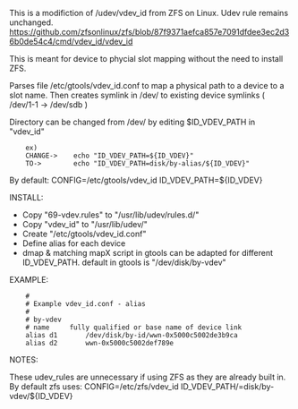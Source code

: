 This is a modifiction of /udev/vdev_id from ZFS on Linux. Udev rule remains unchanged.
https://github.com/zfsonlinux/zfs/blob/87f9371aefca857e7091dfdee3ec2d36b0de54c4/cmd/vdev_id/vdev_id

This is meant for device to phycial slot mapping without the need to install ZFS.

Parses file /etc/gtools/vdev_id.conf to map a physical path to a device to a slot name.
Then creates symlink in /dev/ to existing device symlinks ( /dev/1-1 -> /dev/sdb )  

Directory can be changed from /dev/ by editing $ID_VDEV_PATH in "vdev_id"
```
	ex)
	CHANGE->	echo "ID_VDEV_PATH=${ID_VDEV}" 
	TO->		echo "ID_VDEV_PATH=disk/by-alias/${ID_VDEV}"
```
By default:
CONFIG=/etc/gtools/vdev_id
ID_VDEV_PATH=${ID_VDEV}

INSTALL:
- Copy "69-vdev.rules" to "/usr/lib/udev/rules.d/"
- Copy "vdev_id" to "/usr/lib/udev/"
- Create "/etc/gtools/vdev_id.conf" 
- Define alias for each device
- dmap & matching mapX script in gtools can be adapted for different ID_VDEV_PATH.
	default in gtools is "/dev/disk/by-vdev"	

EXAMPLE:
```
	#
	# Example vdev_id.conf - alias
	#
	# by-vdev
	# name     fully qualified or base name of device link
	alias d1       /dev/disk/by-id/wwn-0x5000c5002de3b9ca
	alias d2       wwn-0x5000c5002def789e
```
NOTES:

These udev_rules are unnecessary if using ZFS as they are already built in.
By default zfs uses:
CONFIG=/etc/zfs/vdev_id
ID_VDEV_PATH/=disk/by-vdev/${ID_VDEV}

